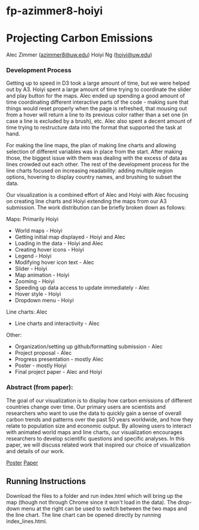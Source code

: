 # fp-azimmer8-hoiyi

# Projecting Carbon Emissions
Alec Zimmer (azimmer8@uw.edu)
Hoiyi Ng (hoiyi@uw.edu)


### Development Process
Getting up to speed in D3 took a large amount of time, but we were helped out by A3. Hoiyi spent a large amount of time trying to coordinate the slider and play button for the maps. Alec ended up spending a good amount of time coordinating different interactive parts of the code - making sure that things would reset properly when the page is refreshed, that mousing out from a hover will return a line to its previous color rather than a set one (in case a line is excluded by a brush), etc. Alec also spent a decent amount of time trying to restructure data into the format that supported the task at hand.

For making the line maps, the plan of making line charts and allowing selection of different variables was in place from the start. After making those, the biggest issue with them was dealing with the excess of data as lines crowded out each other. The rest of the development process for the line charts focused on increasing readability: adding multiple region options, hovering to display country names, and brushing to subset the data.

Our visualization is a combined effort of Alec and Hoiyi with Alec focusing on creating line charts and Hoiyi extending the maps from our A3 submission. The work distribution can be briefly broken down as follows:

Maps: Primarily Hoiyi
* World maps - Hoiyi
* Getting initial map displayed - Hoiyi and Alec
* Loading in the data - Hoiyi and Alec
* Creating hover icons - Hoiyi
* Legend - Hoiyi
* Modifying hover icon text - Alec
* Slider - Hoiyi
* Map animation - Hoiyi
* Zooming - Hoiyi
* Speeding up data access to update immediately - Alec
* Hover style - Hoiyi
* Dropdown menu - Hoiyi

Line charts: Alec
* Line charts and interactivity - Alec

Other:
* Organization/setting up github/formatting submission - Alec
* Project proposal - Alec
* Progress presentation - mostly Alec
* Poster - mostly Hoiyi
* Final project paper - Alec and Hoiyi


### Abstract (from paper):

The goal of our visualization is to display how carbon emissions of different countries change over time. Our primary users are scientists and researchers who want to use the data to quickly gain a sense of overall carbon trends and patterns over the past 50 years worldwide, and how they relate to population size and economic output. By allowing users to interact with animated world maps and line charts, our visualization encourages researchers to develop scientific questions and specific analyses. In this paper, we will discuss related work that inspired our choice of visualization and details of our work. 

[Poster](poster-azimmer8-hoiyi.pdf) [Paper](paper-azimmer8-hoiyi.pdf)

## Running Instructions
Download the files to a folder and run index.html which will bring up the map (though not through Chrome since it won't load in the data). The drop-down menu at the right can be used to switch between the two maps and the line chart. The line chart can be opened directly by running index_lines.html.
